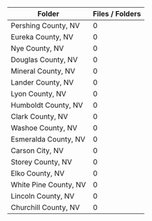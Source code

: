 | Folder                |   Files / Folders |
|-----------------------|-------------------|
| Pershing County, NV   |                 0 |
| Eureka County, NV     |                 0 |
| Nye County, NV        |                 0 |
| Douglas County, NV    |                 0 |
| Mineral County, NV    |                 0 |
| Lander County, NV     |                 0 |
| Lyon County, NV       |                 0 |
| Humboldt County, NV   |                 0 |
| Clark County, NV      |                 0 |
| Washoe County, NV     |                 0 |
| Esmeralda County, NV  |                 0 |
| Carson City, NV       |                 0 |
| Storey County, NV     |                 0 |
| Elko County, NV       |                 0 |
| White Pine County, NV |                 0 |
| Lincoln County, NV    |                 0 |
| Churchill County, NV  |                 0 |